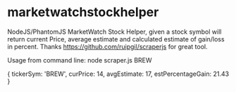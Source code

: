 # marketwatchstockhelper
NodeJS/PhantomJS MarketWatch Stock Helper, given a stock symbol will return current Price, average estimate and calculated estimate of gain/loss in percent.  Thanks https://github.com/ruipgil/scraperjs for great tool.

Usage from command line:
node scraper.js BREW

{ tickerSym: 'BREW',
  curPrice: 14,
  avgEstimate: 17,
  estPercentageGain: 21.43 }
